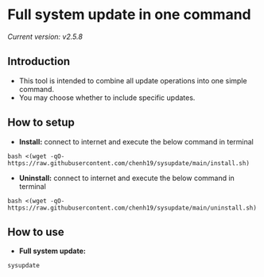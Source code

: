 # Full system update in one command
*Current version: v2.5.8*

## Introduction
- This tool is intended to combine all update operations into one simple command.
- You may choose whether to include specific updates.

## How to setup
- **Install:** connect to internet and execute the below command in terminal
```
bash <(wget -qO- https://raw.githubusercontent.com/chenh19/sysupdate/main/install.sh)
```

- **Uninstall:** connect to internet and execute the below command in terminal  
```
bash <(wget -qO- https://raw.githubusercontent.com/chenh19/sysupdate/main/uninstall.sh)
```

## How to use
- **Full system update:**
```
sysupdate
```
